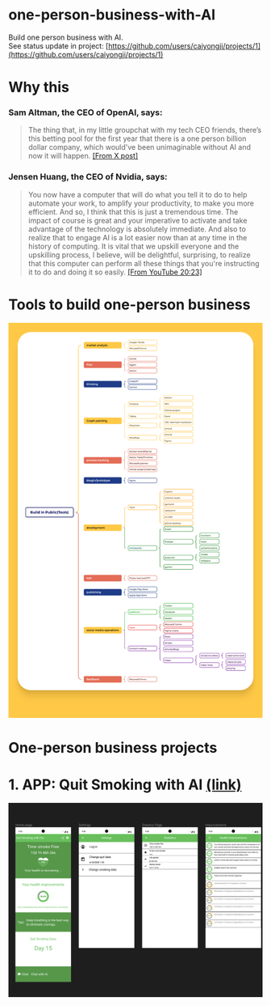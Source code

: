 # one-person-business-with-AI
Build one person business with AI.   
See status update in project: [https://github.com/users/caiyongji/projects/1](https://github.com/users/caiyongji/projects/1)

# Why this
### Sam Altman, the CEO of OpenAI, says:
> The thing that, in my little groupchat with my tech CEO friends, there’s this betting pool for the first year that there is a one person billion dollar company, which would've been unimaginable without AI and now it will happen. [[From X post]](https://x.com/caiyongji/status/1765724316635971846?s=20)

### Jensen Huang, the CEO of Nvidia, says:
> You now have a computer that will do what you tell it to do to help automate your work, to amplify your productivity, to make you more efficient. And so, I think that this is just a tremendous time. The impact of course is great and your imperative to activate and take advantage of the technology is absolutely immediate. And also to realize that to engage AI is a lot easier now than at any time in the history of computing. It is vital that we upskill everyone and the upskilling process, I believe, will be delightful, surprising, to realize that this computer can perform all these things that you're instructing it to do and doing it so easily. [[From YouTube 20:23]](https://youtu.be/8Pm2xEViNIo?si=hAWOznOTIktoISCH&t=1223)

# Tools to build one-person business

![](./imgs/Build%20in%20Public(Tools).png)

# One-person business projects

# 1. APP: Quit Smoking with AI [(link)](https://github.com/caiyongji/quit_smoking_app)
[![](./imgs/quitsmoking%20thumbnail.png)](https://github.com/caiyongji/quit_smoking_app)
